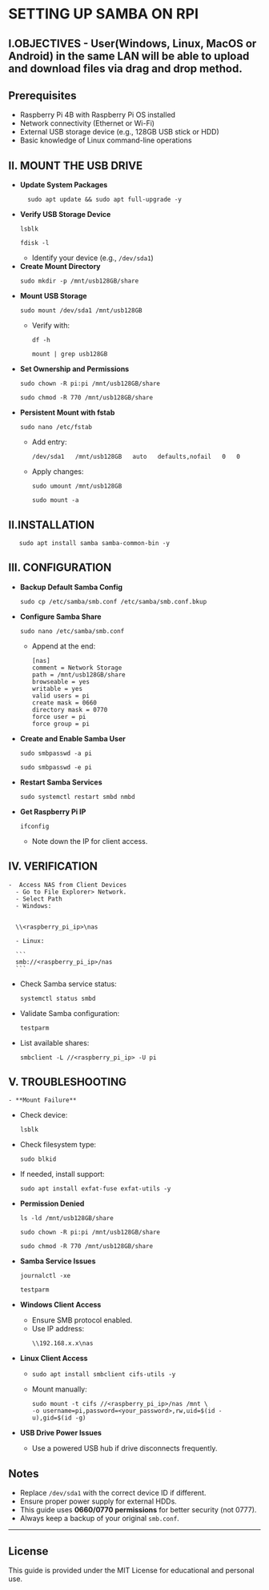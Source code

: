    # SETTING UP SAMBA ON RPI 

## I.OBJECTIVES - User(Windows, Linux, MacOS or Android) in the same LAN will be able to upload and download files via drag and drop method.

## Prerequisites
- Raspberry Pi 4B with Raspberry Pi OS installed
- Network connectivity (Ethernet or Wi-Fi)
- External USB storage device (e.g., 128GB USB stick or HDD)
- Basic knowledge of Linux command-line operations

## II. MOUNT THE USB DRIVE 
- **Update System Packages**
  ```
    sudo apt update && sudo apt full-upgrade -y
  ```
- **Verify USB Storage Device**
  ```
  lsblk
  ```
  ```
  fdisk -l
  ```
  - Identify your device (e.g., `/dev/sda1`)
- **Create Mount Directory**
  ```
  sudo mkdir -p /mnt/usb128GB/share
  ```
- **Mount USB Storage**
  ```
  sudo mount /dev/sda1 /mnt/usb128GB
  ```
  - Verify with:  
    ```
    df -h
    ```  
    ```
    mount | grep usb128GB
    ```
- **Set Ownership and Permissions**
  ```
  sudo chown -R pi:pi /mnt/usb128GB/share
  ```
  ```
  sudo chmod -R 770 /mnt/usb128GB/share
  ```
- **Persistent Mount with fstab**
  ```
  sudo nano /etc/fstab
  ```
  - Add entry:
    ```
    /dev/sda1   /mnt/usb128GB   auto   defaults,nofail   0   0
    ```
  - Apply changes:  
    ```
    sudo umount /mnt/usb128GB
    ```  
    ```
    sudo mount -a
    ```

## II.INSTALLATION
       
       sudo apt install samba samba-common-bin -y
       

    
## III. CONFIGURATION
- **Backup Default Samba Config**
  ```
  sudo cp /etc/samba/smb.conf /etc/samba/smb.conf.bkup
  ```
- **Configure Samba Share**
  ```
  sudo nano /etc/samba/smb.conf
  ```
  - Append at the end:
    ```
    [nas]
    comment = Network Storage
    path = /mnt/usb128GB/share
    browseable = yes
    writable = yes
    valid users = pi
    create mask = 0660
    directory mask = 0770
    force user = pi
    force group = pi
    ```

- **Create and Enable Samba User**
  ```
  sudo smbpasswd -a pi
   ```
   ```
  sudo smbpasswd -e pi
   ```

- **Restart Samba Services**
   ```
  sudo systemctl restart smbd nmbd
   ```

- **Get Raspberry Pi IP**
  ```
  ifconfig
  ```
  - Note down the IP for client access.
    

## IV. VERIFICATION
    -  Access NAS from Client Devices
      - Go to File Explorer> Network.
      - Select Path
      - Windows: 
      
      
      \\<raspberry_pi_ip>\nas
      
      - Linux: 
      
      ```
      smb://<raspberry_pi_ip>/nas
      ```

  - Check Samba service status:  
    ```
    systemctl status smbd
    ```
  - Validate Samba configuration:  
    ```
    testparm
    ```
- List available shares:  
   ```
   smbclient -L //<raspberry_pi_ip> -U pi
   ```

## V. TROUBLESHOOTING
    - **Mount Failure**
  - Check device:
    ```
    lsblk
    ```
  - Check filesystem type:
    ```
    sudo blkid
    ```
  - If needed, install support:  
    ```
    sudo apt install exfat-fuse exfat-utils -y
    ```

- **Permission Denied**
  ```
  ls -ld /mnt/usb128GB/share
  ```
  ```
  sudo chown -R pi:pi /mnt/usb128GB/share
  ```
  ```
  sudo chmod -R 770 /mnt/usb128GB/share
  ```

- **Samba Service Issues**
  ```
  journalctl -xe
  ```
  ```
  testparm
  ```

- **Windows Client Access**
  - Ensure SMB protocol enabled.
  - Use IP address:
    ```
    \\192.168.x.x\nas
    ```

- **Linux Client Access**
  - ```
    sudo apt install smbclient cifs-utils -y
    ```
  - Mount manually:  
    ```
    sudo mount -t cifs //<raspberry_pi_ip>/nas /mnt \
    -o username=pi,password=<your_password>,rw,uid=$(id -u),gid=$(id -g)
    ```

- **USB Drive Power Issues**
  - Use a powered USB hub if drive disconnects frequently.

## Notes
- Replace `/dev/sda1` with the correct device ID if different.
- Ensure proper power supply for external HDDs.
- This guide uses **0660/0770 permissions** for better security (not 0777).
- Always keep a backup of your original `smb.conf`.

---

## License
This guide is provided under the MIT License for educational and personal use.    
